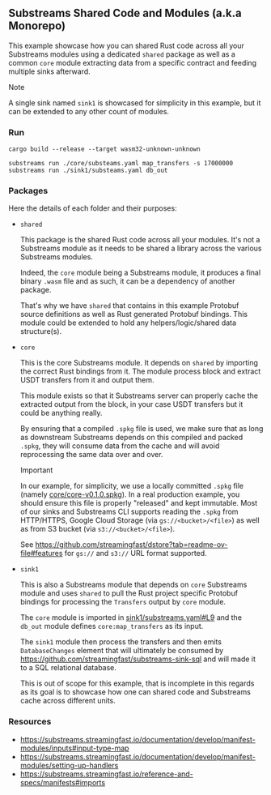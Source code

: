 ## Substreams Shared Code and Modules (a.k.a Monorepo)

This example showcase how you can shared Rust code across all your Substreams modules using a dedicated `shared` package as well as a common `core` module extracting data from a specific contract and feeding multiple sinks afterward.

> [!NOTE]
> A single sink named `sink1` is showcased for simplicity in this example, but it can be extended to any other count of modules.

### Run

```
cargo build --release --target wasm32-unknown-unknown

substreams run ./core/substeams.yaml map_transfers -s 17000000
substreams run ./sink1/substeams.yaml db_out
```

### Packages

Here the details of each folder and their purposes:

- `shared`

  This package is the shared Rust code across all your modules. It's not a Substreams module as it needs to be shared a library across the various Substreams modules.

  Indeed, the `core` module being a Substreams module, it produces a final binary `.wasm` file and as such, it can be a dependency of another package.

  That's why we have `shared` that contains in this example Protobuf source definitions as well as Rust generated Protobuf bindings. This module could be extended to hold any helpers/logic/shared data structure(s).

- `core`

  This is the core Substreams module. It depends on `shared` by importing the correct Rust bindings from it. The module process block and extract USDT transfers from it and output them.

  This module exists so that it Substreams server can properly cache the extracted output from the block, in your case USDT transfers but it could be anything really.

  By ensuring that a compiled `.spkg` file is used, we make sure that as long as downstream Substreams depends on this compiled and packed `.spkg`, they will consume data from the cache and will avoid reprocessing the same data over and over.

  > [!IMPORTANT]
  > In our example, for simplicity, we use a locally committed `.spkg` file (namely [core/core-v0.1.0.spkg](./core/core-v0.1.0.spkg)). In a real production example, you should ensure this file is properly "released" and kept immutable. Most of our sinks and Substreams CLI supports reading the `.spkg` from HTTP/HTTPS, Google Cloud Storage (via `gs://<bucket>/<file>`) as well as from S3 bucket (via `s3://<bucket>/<file>`).
  >
  > See https://github.com/streamingfast/dstore?tab=readme-ov-file#features for `gs://` and `s3://` URL format supported.

- `sink1`

  This is also a Substreams module that depends on `core` Substreams module and uses `shared` to pull the Rust project specific Protobuf bindings for processing the `Transfers` output by `core` module.

  The `core` module is imported in [sink1/substreams.yaml#L9](./sink1/substreams.yaml#L9) and the `db_out` module defines `core:map_transfers` as its input.

  The `sink1` module then process the transfers and then emits `DatabaseChanges` element that will ultimately be consumed by https://github.com/streamingfast/substreams-sink-sql and will made it to a SQL relational database.

  This is out of scope for this example, that is incomplete in this regards as its goal is to showcase how one can shared code and Substreams cache across different units.

### Resources

- https://substreams.streamingfast.io/documentation/develop/manifest-modules/inputs#input-type-map
- https://substreams.streamingfast.io/documentation/develop/manifest-modules/setting-up-handlers
- https://substreams.streamingfast.io/reference-and-specs/manifests#imports